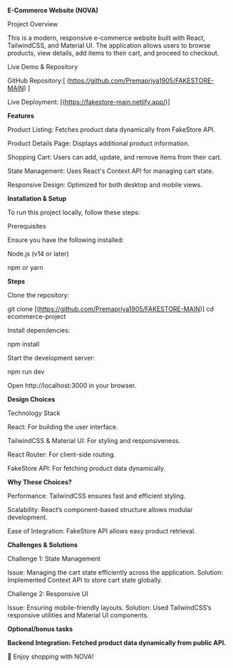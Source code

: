 **E-Commerce Website (NOVA)**

Project Overview

This is a modern, responsive e-commerce website built with React, TailwindCSS, and Material UI. The application allows users to browse products, view details, add items to their cart, and proceed to checkout.

Live Demo & Repository

GitHub Repository:[ (https://github.com/Premapriya1905/FAKESTORE-MAIN) ]

Live Deployment: [(https://fakestore-main.netlify.app/)]

**Features**

Product Listing: Fetches product data dynamically from FakeStore API.

Product Details Page: Displays additional product information.

Shopping Cart: Users can add, update, and remove items from their cart.

State Management: Uses React's Context API for managing cart state.

Responsive Design: Optimized for both desktop and mobile views.


**Installation & Setup**

To run this project locally, follow these steps:

Prerequisites

Ensure you have the following installed:

Node.js (v14 or later)

npm or yarn

**Steps**

Clone the repository:

git clone [(https://github.com/Premapriya1905/FAKESTORE-MAIN)]
cd ecommerce-project

Install dependencies:

npm install

Start the development server:

npm run dev

Open http://localhost:3000 in your browser.

**Design Choices**

Technology Stack

React: For building the user interface.

TailwindCSS & Material UI: For styling and responsiveness.

React Router: For client-side routing.

FakeStore API: For fetching product data dynamically.

**Why These Choices?**

Performance: TailwindCSS ensures fast and efficient styling.

Scalability: React’s component-based structure allows modular development.

Ease of Integration: FakeStore API allows easy product retrieval.

**Challenges & Solutions**

Challenge 1: State Management

Issue: Managing the cart state efficiently across the application.
Solution: Implemented Context API to store cart state globally.

Challenge 2: Responsive UI

Issue: Ensuring mobile-friendly layouts.
Solution: Used TailwindCSS’s responsive utilities and Material UI components.

**Optional/bonus tasks**

**Backend Integration: Fetched product data dynamically from public API.**

🚀 Enjoy shopping with NOVA!
